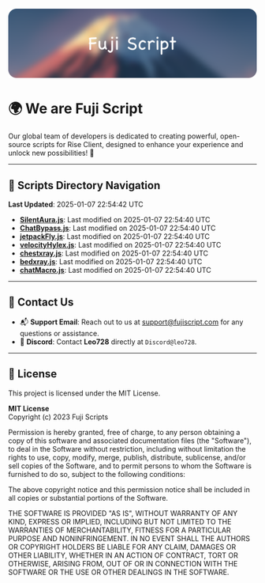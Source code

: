 ![Banner](.github/b.webp)

# 🌍 **We are Fuji Script**

Our global team of developers is dedicated to creating powerful, open-source scripts for Rise Client, designed to enhance your experience and unlock new possibilities! 🌟

---
<!-- SCRIPTS_NAVIGATION_START -->
## 📂 **Scripts Directory Navigation**

**Last Updated**: 2025-01-07 22:54:42 UTC

- **[SilentAura.js](scripts/SilentAura.js)**: Last modified on 2025-01-07 22:54:40 UTC
- **[ChatBypass.js](scripts/ChatBypass.js)**: Last modified on 2025-01-07 22:54:40 UTC
- **[jetpackFly.js](scripts/jetpackFly.js)**: Last modified on 2025-01-07 22:54:40 UTC
- **[velocityHylex.js](scripts/velocityHylex.js)**: Last modified on 2025-01-07 22:54:40 UTC
- **[chestxray.js](scripts/chestxray.js)**: Last modified on 2025-01-07 22:54:40 UTC
- **[bedxray.js](scripts/bedxray.js)**: Last modified on 2025-01-07 22:54:40 UTC
- **[chatMacro.js](scripts/chatMacro.js)**: Last modified on 2025-01-07 22:54:40 UTC

<!-- SCRIPTS_NAVIGATION_END -->

---

## 💬 **Contact Us**  
- 📬 **Support Email**: Reach out to us at [support@fujiscript.com](mailto:support@fujiscript.com) for any questions or assistance.  
- 💬 **Discord**: Contact **Leo728** directly at `Discord@leo728`.

---

## 📜 **License**

This project is licensed under the MIT License.  

**MIT License**  
Copyright (c) 2023 Fuji Scripts  

Permission is hereby granted, free of charge, to any person obtaining a copy of this software and associated documentation files (the "Software"), to deal in the Software without restriction, including without limitation the rights to use, copy, modify, merge, publish, distribute, sublicense, and/or sell copies of the Software, and to permit persons to whom the Software is furnished to do so, subject to the following conditions:  

The above copyright notice and this permission notice shall be included in all copies or substantial portions of the Software.  

THE SOFTWARE IS PROVIDED "AS IS", WITHOUT WARRANTY OF ANY KIND, EXPRESS OR IMPLIED, INCLUDING BUT NOT LIMITED TO THE WARRANTIES OF MERCHANTABILITY, FITNESS FOR A PARTICULAR PURPOSE AND NONINFRINGEMENT. IN NO EVENT SHALL THE AUTHORS OR COPYRIGHT HOLDERS BE LIABLE FOR ANY CLAIM, DAMAGES OR OTHER LIABILITY, WHETHER IN AN ACTION OF CONTRACT, TORT OR OTHERWISE, ARISING FROM, OUT OF OR IN CONNECTION WITH THE SOFTWARE OR THE USE OR OTHER DEALINGS IN THE SOFTWARE.  
